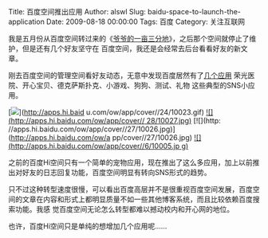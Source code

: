 Title: 百度空间推出应用
Author: alswl
Slug: baidu-space-to-launch-the-application
Date: 2009-08-18 00:00:00
Tags: 百度
Category: 关注互联网

我是五月份从百度空间转过来的《[爷爷的一亩三分地](http://hi.baidu.com/alswl)》，之后那个空间就停止了维护，但是还有几个好友坚守在
百度空间，我还是会经常去后台看看好友的新文章。

刚去百度空间的管理空间看好友动态，无意中发现百度居然有了[几个应用](http://apps.hi.baidu.com/apps)
荣光医院、开心宝贝、德克萨斯扑克、小游戏、狗狗、测试、礼物 这些典型的SNS小应用。

[![](http://apps.hi.baidu.com/ow/app/cover//24/10023.gif)](http://apps.hi.baid
u.com/ow/app/cover//24/10023.gif) [![](http://apps.hi.baidu.com/ow/app/cover//
28/10027.jpg)](http://apps.hi.baidu.com/ow/app/cover//28/10027.jpg) [![](http:
//apps.hi.baidu.com/ow/app/cover//27/10026.jpg)](http://apps.hi.baidu.com/ow/a
pp/cover//27/10026.jpg) [![](http://apps.hi.baidu.com/ow/app/cover//6/10005.jp
g)](http://apps.hi.baidu.com/ow/app/cover//6/10005.jpg)

之前的百度Hi空间只有一个简单的宠物应用，现在推出了这么多应用，加上以前推出对好友的日志回复功能，百度空间明显有转向SNS形式的趋势。

只不过这种转型速度很慢，可以看出百度高层并不是很重视百度空间发展，百度空间的文章在内容和形式上都明显质量不如一些其他博客系统，而且比较依赖百度搜索功能。我感
觉百度空间无论怎么转型都难以撼动校内和开心网的地位。

也许，百度Hi空间只是单纯的想增加几个应用呢……

